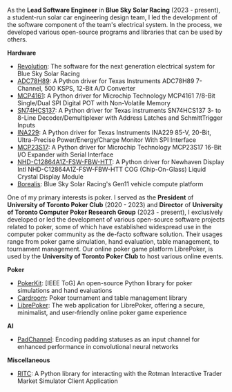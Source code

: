 As the **Lead Software Engineer** in **Blue Sky Solar Racing** (2023 - present), a student-run solar car engineering design team, I led the development of the software component of the team's electrical system. In the process, we developed various open-source programs and libraries that can be used by others.

**Hardware**

- [Revolution](https://github.com/blueskysolarracing/revolution): The software for the next generation electrical system for Blue Sky Solar Racing
- [ADC78H89](https://github.com/blueskysolarracing/adc78h89): A Python driver for Texas Instruments ADC78H89 7-Channel, 500 KSPS, 12-Bit A/D Converter
- [MCP4161](https://github.com/blueskysolarracing/mcp4161): A Python driver for Microchip Technology MCP4161 7/8-Bit Single/Dual SPI Digital POT with Non-Volatile Memory
- [SN74HCS137](https://github.com/blueskysolarracing/sn74hcs137): A Python driver for Texas instruments SN74HCS137 3- to 8-Line Decoder/Demultiplexer with Address Latches and SchmittTrigger Inputs
- [INA229](https://github.com/blueskysolarracing/ina229): A Python driver for Texas Instruments INA229 85-V, 20-Bit, Ultra-Precise Power/Energy/Charge Monitor With SPI Interface
- [MCP23S17](https://github.com/blueskysolarracing/mcp23s17): A Python driver for Microchip Technology MCP23S17 16-Bit I/O Expander with Serial Interface
- [NHD-C12864A1Z-FSW-FBW-HTT](https://github.com/blueskysolarracing/nhd-c12864a1z-fsw-fbw-htt): A Python driver for Newhaven Display Intl NHD-C12864A1Z-FSW-FBW-HTT COG (Chip-On-Glass) Liquid Crystal Display Module
- [Borealis](https://github.com/blueskysolarracing/borealis): Blue Sky Solar Racing's Gen11 vehicle compute platform

One of my primary interests is poker. I served as the **President** of **University of Toronto Poker Club** (2020 - 2023) and **Director** of **University of Toronto Computer Poker Research Group** (2023 - present), I exclusively developed or led the development of various open-source software projects related to poker, some of which have established widespread use in the computer poker community as the de-facto software solution. Their usages range from poker game simulation, hand evaluation, table management, to tournament management. Our online poker game platform LibrePoker, is used by the **University of Toronto Poker Club** to host various online events.

**Poker**

- [PokerKit](https://github.com/uoftcprg/pokerkit): [IEEE ToG] An open-source Python library for poker simulations and hand evaluations
- [Cardroom](https://github.com/uoftcprg/cardroom): Poker tournament and table management library
- [LibrePoker](https://github.com/uoftcprg/librepoker): The web application for LibrePoker, offering a secure, minimalist, and user-friendly online poker game experience

**AI**

- [PadChannel](https://github.com/AussieSeaweed/pad-channel): Encoding padding statuses as an input channel for enhanced performance in convolutional neural networks

**Miscellaneous**

- [RITC](https://github.com/AussieSeaweed/ritc): A Python library for interacting with the Rotman Interactive Trader Market Simulator Client Application
